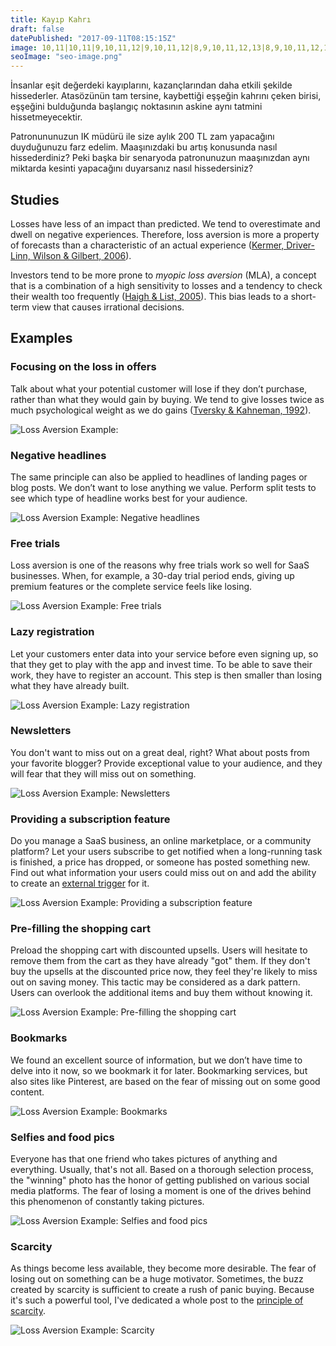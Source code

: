 ```yaml
---
title: Kayıp Kahrı
draft: false
datePublished: "2017-09-11T08:15:15Z"
image: 10,11|10,11|9,10,11,12|9,10,11,12|8,9,10,11,12,13|8,9,10,11,12,13|7,8,9,10,11,12,13,14|7,8,9,10,11,12,13,14|6,7,8,9,10,11,12,13,14,15|6,7,8,9,10,11,12,13,14,15|5,6,7,8,9,10,11,12,13,14,15,16|5,6,7,8,9,10,11,12,13,14,15,16|4,5,6,7,8,9,10,11,12,13,14,15,16,17|4,5,6,7,8,9,10,11,12,13,14,15,16,17|4,5,7,8,9,10,11,12,13,14,15,16,17|4,5,8,9,10,11,12,13,14,15,16,17|5,6,9,10,11,12,13,14,15,16|5,6,7,10,11,12,13,14,15,16|6,7,8,9,10,11,12,13,14,15|8,9,10,11,12,13
seoImage: "seo-image.png"
---
```


İnsanlar eşit değerdeki kayıplarını, kazançlarından daha etkili şekilde hissederler. Atasözünün tam tersine, kaybettiği eşşeğin kahrını çeken birisi, eşşeğini bulduğunda başlangıç noktasının askine aynı tatmini hissetmeyecektir.

Patronununuzun IK müdürü ile size aylık 200 TL zam yapacağını duyduğunuzu farz edelim. Maaşınızdaki bu artış konusunda nasıl hissederdiniz? Peki başka bir senaryoda patronunuzun maaşınızdan aynı miktarda kesinti yapacağını duyarsanız nasıl hissedersiniz?


## Studies

Losses have less of an impact than predicted. We tend to overestimate and dwell on negative experiences. Therefore, loss aversion is more a property of forecasts than a characteristic of an actual experience ([Kermer, Driver-Linn, Wilson & Gilbert, 2006](http://journals.sagepub.com/doi/abs/10.1111/j.1467-9280.2006.01760.x)).

Investors tend to be more prone to *myopic loss aversion* (MLA), a concept that is a combination of a high sensitivity to losses and a tendency to check their wealth too frequently ([Haigh & List, 2005](http://onlinelibrary.wiley.com/doi/10.1111/j.1540-6261.2005.00737.x/full)). This bias leads to a short-term view that causes irrational decisions.


## Examples


### Focusing on the loss in offers
Talk about what your potential customer will lose if they don’t purchase, rather than what they would gain by buying. We tend to give losses twice as much psychological weight as we do gains ([Tversky & Kahneman, 1992](http://cemi.ehess.fr/docannexe/file/2780/tversjy_kahneman_advances.pdf)).

![Loss Aversion Example:](01-focus-on-loss-offer.png)


### Negative headlines
The same principle can also be applied to headlines of landing pages or blog posts. We don’t want to lose anything we value. Perform split tests to see which type of headline works best for your audience.

![Loss Aversion Example: Negative headlines](02-focus-on-loss-headline.png)


### Free trials
Loss aversion is one of the reasons why free trials work so well for SaaS businesses. When, for example, a 30-day trial period ends, giving up premium features or the complete service feels like losing.

![Loss Aversion Example: Free trials](03-free-trial.png)


### Lazy registration
Let your customers enter data into your service before even signing up, so that they get to play with the app and invest time. To be able to save their work, they have to register an account. This step is then smaller than losing what they have already built.

![Loss Aversion Example: Lazy registration](04-lazy-registration.png)


### Newsletters
You don't want to miss out on a great deal, right? What about posts from your favorite blogger? Provide exceptional value to your audience, and they will fear that they will miss out on something.

![Loss Aversion Example: Newsletters](05-newsletter.png)


### Providing a subscription feature
Do you manage a SaaS business, an online marketplace, or a community platform? Let your users subscribe to get notified when a long-running task is finished, a price has dropped, or someone has posted something new. Find out what information your users could miss out on and add the ability to create an [external trigger](/triggers/) for it.

![Loss Aversion Example: Providing a subscription feature](06-subscription-feature.png)


### Pre-filling the shopping cart
Preload the shopping cart with discounted upsells. Users will hesitate to remove them from the cart as they have already "got" them. If they don't buy the upsells at the discounted price now, they feel they're likely to miss out on saving money. This tactic may be considered as a dark pattern. Users can overlook the additional items and buy them without knowing it.

![Loss Aversion Example: Pre-filling the shopping cart](07-prefill-shopping-cart.png)


### Bookmarks
We found an excellent source of information, but we don’t have time to delve into it now, so we bookmark it for later. Bookmarking services, but also sites like Pinterest, are based on the fear of missing out on some good content.

![Loss Aversion Example: Bookmarks](08-bookmarks.png)


### Selfies and food pics
Everyone has that one friend who takes pictures of anything and everything. Usually, that's not all. Based on a thorough selection process, the "winning" photo has the honor of getting published on various social media platforms. The fear of losing a moment is one of the drives behind this phenomenon of constantly taking pictures.

![Loss Aversion Example: Selfies and food pics](09-photos.png)


### Scarcity
As things become less available, they become more desirable. The fear of losing out on something can be a huge motivator. Sometimes, the buzz created by scarcity is sufficient to create a rush of panic buying. Because it's such a powerful tool, I've dedicated a whole post to the [principle of scarcity](/scarcity/).

![Loss Aversion Example: Scarcity](10-scarcity.png)
